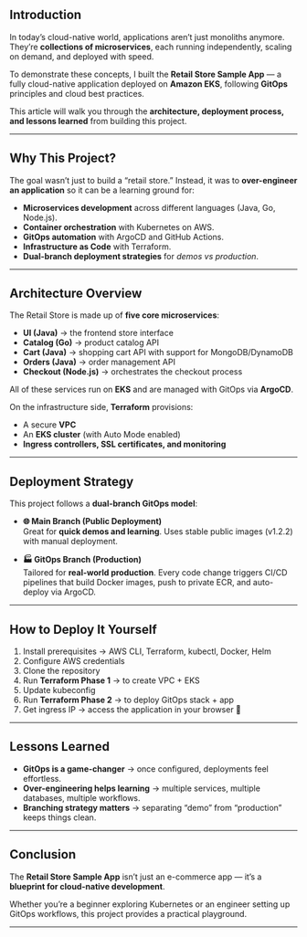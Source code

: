
## Introduction
In today’s cloud-native world, applications aren’t just monoliths anymore. They’re **collections of microservices**, each running independently, scaling on demand, and deployed with speed.  

To demonstrate these concepts, I built the **Retail Store Sample App** — a fully cloud-native application deployed on **Amazon EKS**, following **GitOps** principles and cloud best practices.  

This article will walk you through the **architecture, deployment process, and lessons learned** from building this project.  

---

## Why This Project?
The goal wasn’t just to build a “retail store.” Instead, it was to **over-engineer an application** so it can be a learning ground for:

- **Microservices development** across different languages (Java, Go, Node.js).  
- **Container orchestration** with Kubernetes on AWS.  
- **GitOps automation** with ArgoCD and GitHub Actions.  
- **Infrastructure as Code** with Terraform.  
- **Dual-branch deployment strategies** for *demos vs production*.  

---

## Architecture Overview
The Retail Store is made up of **five core microservices**:

- **UI (Java)** → the frontend store interface  
- **Catalog (Go)** → product catalog API  
- **Cart (Java)** → shopping cart API with support for MongoDB/DynamoDB  
- **Orders (Java)** → order management API  
- **Checkout (Node.js)** → orchestrates the checkout process  

All of these services run on **EKS** and are managed with GitOps via **ArgoCD**.  

On the infrastructure side, **Terraform** provisions:  
- A secure **VPC**  
- An **EKS cluster** (with Auto Mode enabled)  
- **Ingress controllers, SSL certificates, and monitoring**  

---

## Deployment Strategy
This project follows a **dual-branch GitOps model**:

- **🌐 Main Branch (Public Deployment)**  
   Great for **quick demos and learning**. Uses stable public images (v1.2.2) with manual deployment.  

- **🏭 GitOps Branch (Production)**  
   Tailored for **real-world production**. Every code change triggers CI/CD pipelines that build Docker images, push to private ECR, and auto-deploy via ArgoCD.  

---

## How to Deploy It Yourself
1. Install prerequisites → AWS CLI, Terraform, kubectl, Docker, Helm  
2. Configure AWS credentials  
3. Clone the repository  
4. Run **Terraform Phase 1** → to create VPC + EKS  
5. Update kubeconfig  
6. Run **Terraform Phase 2** → to deploy GitOps stack + app  
7. Get ingress IP → access the application in your browser 🎉  

---

## Lessons Learned
- **GitOps is a game-changer** → once configured, deployments feel effortless.  
- **Over-engineering helps learning** → multiple services, multiple databases, multiple workflows.  
- **Branching strategy matters** → separating “demo” from “production” keeps things clean.  

---

## Conclusion
The **Retail Store Sample App** isn’t just an e-commerce app — it’s a **blueprint for cloud-native development**.  

Whether you’re a beginner exploring Kubernetes or an engineer setting up GitOps workflows, this project provides a practical playground.  


---
